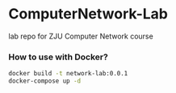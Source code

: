 # ComputerNetwork-Lab
lab repo for ZJU Computer Network course

### How to use with Docker?

~~~bash
docker build -t network-lab:0.0.1
docker-compose up -d
~~~

